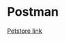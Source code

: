 # Postman
[Petstore link](https://www.postman.com/stremvik/workspace/my-workspace/collection/20256721-ec1c9390-e733-480d-bdba-62351bcfaaa9?action=share&creator=2025672)
